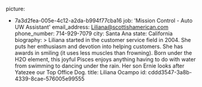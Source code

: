 picture:
  - 7a3d2fea-005e-4c12-a2da-b994f77cba16
job: 'Mission Control - Auto UW Assistant'
email_address: Liliana@scottishamerican.com
phone_number: 714-929-7079
city: Santa Ana
state: California
biography: >
  Liliana started in the customer service field in 2004. She puts her enthusiasm and devotion into
  helping customers. She has awards in smiling (it uses less muscles than frowning). Born under the
  H2O element, this joyful Pisces enjoys anything having to do with water from swimming to dancing
  under the rain. Her son Ernie looks after Yatezee our Top Office Dog.
title: Liliana Ocampo
id: cddd3547-3a8b-4339-8cae-576005e99555
